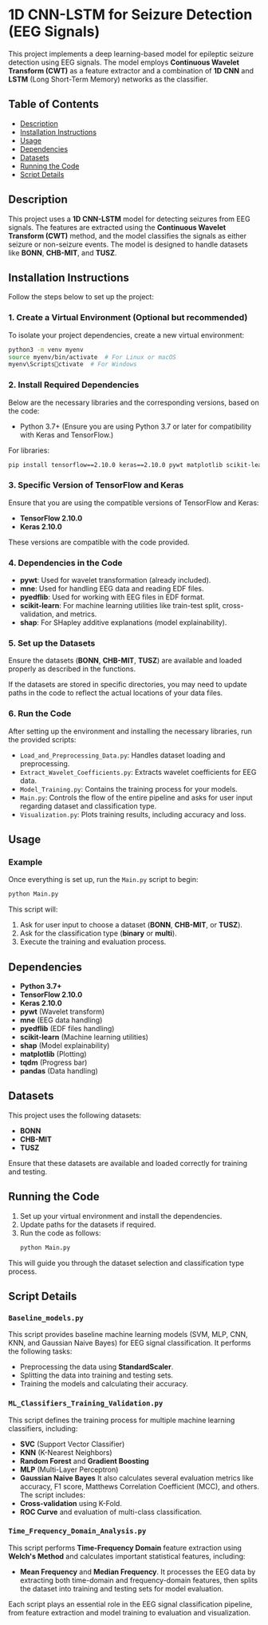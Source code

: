 
# 1D CNN-LSTM for Seizure Detection (EEG Signals)

This project implements a deep learning-based model for epileptic seizure detection using EEG signals. The model employs **Continuous Wavelet Transform (CWT)** as a feature extractor and a combination of **1D CNN** and **LSTM** (Long Short-Term Memory) networks as the classifier.

## Table of Contents
- [Description](#description)
- [Installation Instructions](#installation-instructions)
- [Usage](#usage)
- [Dependencies](#dependencies)
- [Datasets](#datasets)
- [Running the Code](#running-the-code)
- [Script Details](#script-details)

## Description

This project uses a **1D CNN-LSTM** model for detecting seizures from EEG signals. The features are extracted using the **Continuous Wavelet Transform (CWT)** method, and the model classifies the signals as either seizure or non-seizure events. The model is designed to handle datasets like **BONN**, **CHB-MIT**, and **TUSZ**.

## Installation Instructions

Follow the steps below to set up the project:

### 1. Create a Virtual Environment (Optional but recommended)

To isolate your project dependencies, create a new virtual environment:

```bash
python3 -m venv myenv
source myenv/bin/activate  # For Linux or macOS
myenv\Scriptsctivate  # For Windows
```

### 2. Install Required Dependencies

Below are the necessary libraries and the corresponding versions, based on the code:

- Python 3.7+ (Ensure you are using Python 3.7 or later for compatibility with Keras and TensorFlow.)

For libraries:

```bash
pip install tensorflow==2.10.0 keras==2.10.0 pywt matplotlib scikit-learn mne pyedflib shap tqdm pandas
```

### 3. Specific Version of TensorFlow and Keras

Ensure that you are using the compatible versions of TensorFlow and Keras:

- **TensorFlow 2.10.0**
- **Keras 2.10.0**

These versions are compatible with the code provided.

### 4. Dependencies in the Code

- **pywt**: Used for wavelet transformation (already included).
- **mne**: Used for handling EEG data and reading EDF files.
- **pyedflib**: Used for working with EEG files in EDF format.
- **scikit-learn**: For machine learning utilities like train-test split, cross-validation, and metrics.
- **shap**: For SHapley additive explanations (model explainability).

### 5. Set up the Datasets

Ensure the datasets (**BONN**, **CHB-MIT**, **TUSZ**) are available and loaded properly as described in the functions.

If the datasets are stored in specific directories, you may need to update paths in the code to reflect the actual locations of your data files.

### 6. Run the Code

After setting up the environment and installing the necessary libraries, run the provided scripts:

- `Load_and_Preprocessing_Data.py`: Handles dataset loading and preprocessing.
- `Extract_Wavelet_Coefficients.py`: Extracts wavelet coefficients for EEG data.
- `Model_Training.py`: Contains the training process for your models.
- `Main.py`: Controls the flow of the entire pipeline and asks for user input regarding dataset and classification type.
- `Visualization.py`: Plots training results, including accuracy and loss.

## Usage

### Example

Once everything is set up, run the `Main.py` script to begin:

```bash
python Main.py
```

This script will:
1. Ask for user input to choose a dataset (**BONN**, **CHB-MIT**, or **TUSZ**).
2. Ask for the classification type (**binary** or **multi**).
3. Execute the training and evaluation process.

## Dependencies

- **Python 3.7+**
- **TensorFlow 2.10.0**
- **Keras 2.10.0**
- **pywt** (Wavelet transform)
- **mne** (EEG data handling)
- **pyedflib** (EDF files handling)
- **scikit-learn** (Machine learning utilities)
- **shap** (Model explainability)
- **matplotlib** (Plotting)
- **tqdm** (Progress bar)
- **pandas** (Data handling)

## Datasets

This project uses the following datasets:
- **BONN**
- **CHB-MIT**
- **TUSZ**

Ensure that these datasets are available and loaded correctly for training and testing.

## Running the Code

1. Set up your virtual environment and install the dependencies.
2. Update paths for the datasets if required.
3. Run the code as follows:
    ```bash
    python Main.py
    ```

This will guide you through the dataset selection and classification type process.

## Script Details

### `Baseline_models.py`
This script provides baseline machine learning models (SVM, MLP, CNN, KNN, and Gaussian Naive Bayes) for EEG signal classification. It performs the following tasks:
- Preprocessing the data using **StandardScaler**.
- Splitting the data into training and testing sets.
- Training the models and calculating their accuracy.

### `ML_Classifiers_Training_Validation.py`
This script defines the training process for multiple machine learning classifiers, including:
- **SVC** (Support Vector Classifier)
- **KNN** (K-Nearest Neighbors)
- **Random Forest** and **Gradient Boosting**
- **MLP** (Multi-Layer Perceptron)
- **Gaussian Naive Bayes**
It also calculates several evaluation metrics like accuracy, F1 score, Matthews Correlation Coefficient (MCC), and others. The script includes:
- **Cross-validation** using K-Fold.
- **ROC Curve** and evaluation of multi-class classification.

### `Time_Frequency_Domain_Analysis.py`
This script performs **Time-Frequency Domain** feature extraction using **Welch's Method** and calculates important statistical features, including:
- **Mean Frequency** and **Median Frequency**.
It processes the EEG data by extracting both time-domain and frequency-domain features, then splits the dataset into training and testing sets for model evaluation.

Each script plays an essential role in the EEG signal classification pipeline, from feature extraction and model training to evaluation and visualization.
